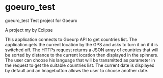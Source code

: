goeuro_test
===========
goeuro_test
Test project for Goeuro

A project my by Eclipse

This application connects to Goeurp API to get countries list.
The application gets the current location by the GPS and asks to turn it on if it is switched off. 
The HTTPs request returns a JSON array of countries that will be sorted by distance to the current location then displayed in the spinners. The user can choose his language that will be transmitted as parameter in the request to get the suitable countries list. 
The current date is displayed by default and an Imagebutton allows the user to choose another date.

